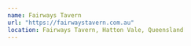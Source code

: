 ```yaml
---
name: Fairways Tavern
url: "https://fairwaystavern.com.au"
location: Fairways Tavern, Hatton Vale, Queensland
---
```

 